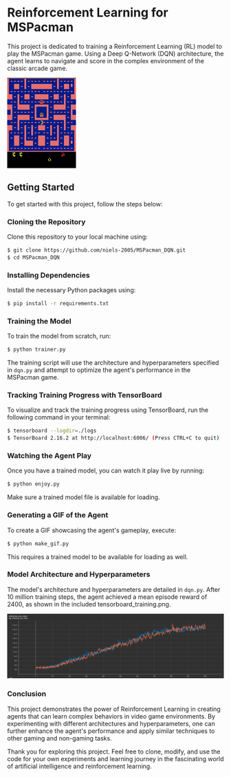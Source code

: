 # Reinforcement Learning for MSPacman

This project is dedicated to training a Reinforcement Learning (RL) model to play the MSPacman game. Using a Deep Q-Network (DQN) architecture, the agent learns to navigate and score in the complex environment of the classic arcade game.

![MSPacman Gif](mspacman.gif)


## Getting Started

To get started with this project, follow the steps below:


### Cloning the Repository

Clone this repository to your local machine using:

```sh
$ git clone https://github.com/niels-2005/MSPacman_DQN.git
$ cd MSPacman_DQN
```


### Installing Dependencies

Install the necessary Python packages using:

```sh
$ pip install -r requirements.txt
```


### Training the Model

To train the model from scratch, run:

```sh
$ python trainer.py
```

The training script will use the architecture and hyperparameters specified in `dqn.py` and attempt to optimize the agent's performance in the MSPacman game.


### Tracking Training Progress with TensorBoard

To visualize and track the training progress using TensorBoard, run the following command in your terminal:

```sh
$ tensorboard --logdir=./logs
$ TensorBoard 2.16.2 at http://localhost:6006/ (Press CTRL+C to quit)
```


### Watching the Agent Play

Once you have a trained model, you can watch it play live by running:

```sh
$ python enjoy.py
```

Make sure a trained model file is available for loading.


### Generating a GIF of the Agent

To create a GIF showcasing the agent's gameplay, execute:

```sh
$ python make_gif.py
```

This requires a trained model to be available for loading as well.


### Model Architecture and Hyperparameters

The model's architecture and hyperparameters are detailed in `dqn.py`. 
After 10 million training steps, the agent achieved a mean episode reward of 2400, as shown in the included tensorboard_training.png.

![Tensorboard Training](tensorboard_training.png)


### Conclusion

This project demonstrates the power of Reinforcement Learning in creating agents that can learn complex behaviors in video game environments. By experimenting with different architectures and hyperparameters, one can further enhance the agent's performance and apply similar techniques to other gaming and non-gaming tasks.

Thank you for exploring this project. Feel free to clone, modify, and use the code for your own experiments and learning journey in the fascinating world of artificial intelligence and reinforcement learning.